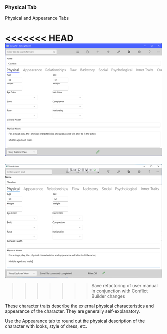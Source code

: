 ### Physical Tab ###
Physical and Appearance Tabs <br/>

<<<<<<< HEAD
![](CharPhysTab.png)
=======
![](Clipboard-Image-17.png)

>>>>>>> Save refactoring of user manual in conjunction with Conflict Builder changes

These character traits describe the external physical characteristics and appearance of the character.  They are generally self-explanatory. <br/>

Use the Appearance tab to round out the physical description of the character with looks, style of dress, etc. <br/>


